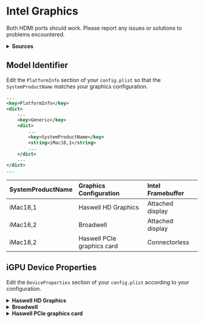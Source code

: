 # Intel Graphics

Both HDMI ports should work. Please report any issues or solutions to problems encountered.

<details><summary><strong>Sources</strong></summary><br>

- [acidanthera/WhateverGreen/README](https://github.com/acidanthera/WhateverGreen/blob/master/README.md)
- [acidanthera/WhateverGreen/FAQ/IntelHD](https://github.com/acidanthera/WhateverGreen/blob/master/Manual/FAQ.IntelHD.en.md)
- [acidanthera/WhateverGreen/FAQ/Shiki](https://github.com/acidanthera/WhateverGreen/blob/master/Manual/FAQ.Shiki.en.md)

</details>

## Model Identifier

Edit the ```PlatformInfo``` section of your ```config.plist``` so that the ```SystemProductName``` matches your graphics configuration.

```xml
...
<key>PlatformInfo</key>
<dict>
    ...
    <key>Generic</key>
    <dict>
        ...
        <key>SystemProductName</key>
        <string>iMac18,1</string>
        ...
    </dict>
    ...
</dict>
...
````

| SystemProductName | Graphics Configuration     | Intel Framebuffer |
|:------------------|:---------------------------|:------------------|
| iMac18,1          | Haswell HD Graphics        | Attached display  |
| iMac16,2          | Broadwell                  | Attached display  |
| iMac18,2          | Haswell PCIe graphics card | Connectorless     |

## iGPU Device Properties

Edit the `DeviceProperties` section of your `config.plist` according to your configuration.

<details><summary><strong>Haswell HD Graphics</strong></summary><br>

> Haswell attached display configurations use the `iMac18,1` model identifier.

```xml
...
<key>DeviceProperties</key>
<dict>
    <key>Add</key>
    <dict>
        ...
        <key>PciRoot(0x0)/Pci(0x2,0x0)</key>
        <dict>
            <key>AAPL,ig-platform-id</key>
            <data>AwAiDQ==</data>
            <key>framebuffer-patch-enable</key>
            <data>AQAAAA==</data>
            <key>framebuffer-con1-enable</key>
            <data>AQAAAA==</data>
            <key>framebuffer-con1-type</key>
            <data>AAgAAA==</data>
            <key>framebuffer-con2-enable</key>
            <data>AQAAAA==</data>
            <key>framebuffer-con2-type</key>
            <data>AAgAAA==</data>
            <key>framebuffer-con2-flags</key>
            <data>hwAAAA==</data>
        </dict>
        ...
    </dict>
</dict>
...
```

</details>

<details><summary><strong>Broadwell</strong></summary><br>

> Broadwell Iris Pro configurations use the `iMac16,2` model identifier. Discrete graphics cards should also be working with these properties.

```xml
...
<key>DeviceProperties</key>
<dict>
    <key>Add</key>
    <dict>
        ...
        <key>PciRoot(0x0)/Pci(0x2,0x0)</key>
        <dict>
            <key>AAPL,ig-platform-id</key>
            <data>BwAiFg==</data>
            <key>framebuffer-patch-enable</key>
            <data>AQAAAA==</data>
            <key>framebuffer-con1-enable</key>
            <data>AQAAAA==</data>
            <key>framebuffer-con1-type</key>
            <data>AAgAAA==</data>
            <key>framebuffer-con2-enable</key>
            <data>AQAAAA==</data>
            <key>framebuffer-con2-type</key>
            <data>AAgAAA==</data>
            <key>framebuffer-con2-flags</key>
            <data>BwUAAA==</data>
        </dict>
        ...
    </dict>
</dict>
...
```

</details>

<details><summary><strong>Haswell PCIe graphics card</strong></summary><br>

> When a supported PCIe graphics card is installed it is recommended to configure the Haswell iGPU to use a connectorless framebuffer. Haswell connectorless configurations use the `iMac18,2` model identifier.

```xml
...
<key>DeviceProperties</key>
<dict>
    <key>Add</key>
    <dict>
        ...
        <key>PciRoot(0x0)/Pci(0x2,0x0)</key>
        <dict>
            <key>AAPL,ig-platform-id</key>
            <data>BAASBA==</data>
        </dict>
        ...
    </dict>
</dict>
...
```

</details>
